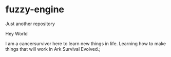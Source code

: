 # fuzzy-engine
Just another repository

Hey World

I am a cancersurvivor here to learn new things in life.
Learning how to make things that will work in Ark Survival Evolved.;
